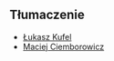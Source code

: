 ## Tłumaczenie

 - [Łukasz Kufel][1]
 - [Maciej Ciemborowicz][2]

[1]: http://qfel13.pl
[2]: http://blog.ciemborowicz.pl
